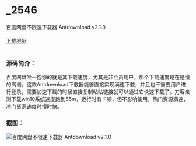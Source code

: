 # _2546
百度网盘不限速下载器 Antdownload v2.1.0
<br/></br>
[下载地址](https://www.uuid2.com/2546.html "下载地址")
<br/></br>
<h3>源码简介：</h3>
<p>百度网盘唯一抱怨的就是其下载速度，尤其是非会员用户，那个下载速度是在是慢的离谱。这款Antdownload下载器能够直接实现满速下载，并且也不需要用户进行登录，需要加速下载的时候直接复制粘贴链接就可以通过它快速下载了。刀客亲测下载win10系统速度跑到55m，运行时有卡顿，但不影响使用，热门资源满速，冷门资源速度时慢时快。<p>
<h3>截图：</h3>
<img src="https://www.uuid2.com/wp-content/uploads/img/202203/a81e167655.jpg" alt="百度网盘不限速下载器 Antdownload v2.1.0">
